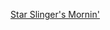 ---
layout: post
wordpress_id: 1030
wordpress_url: http://noesbueno.com/archives/1030
date: '2011-02-25 18:59:49 -0600'
date_gmt: '2011-02-25 23:59:49 -0600'
body: |
  <p><a href="http://feedproxy.google.com/~r/LostAtEMinor/~3/4ID8ohBsrE0/">Star Slinger's Mornin'</a></p>
---
